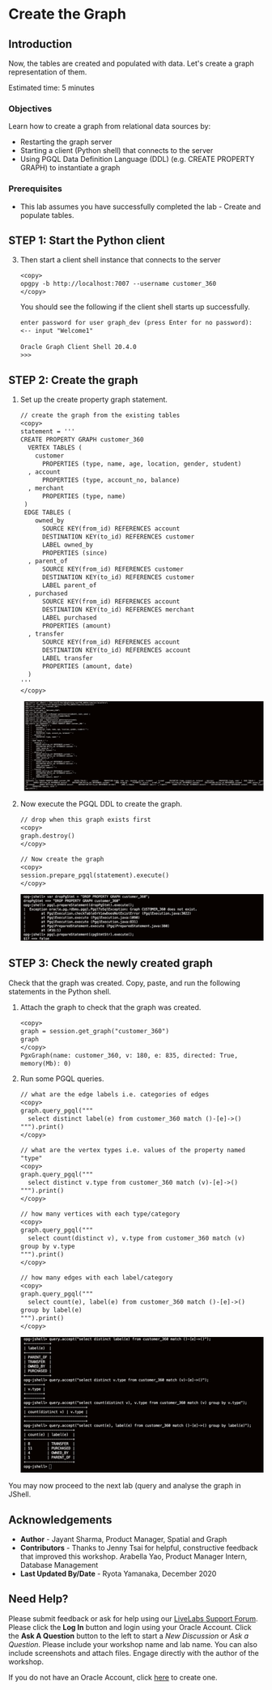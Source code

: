 # Create the Graph

## Introduction

Now, the tables are created and populated with data. Let's create a graph representation of them.

Estimated time: 5 minutes

### Objectives

Learn how to create a graph from relational data sources by:
- Restarting the graph server
- Starting a client (Python shell) that connects to the server
- Using PGQL Data Definition Language (DDL) (e.g. CREATE PROPERTY GRAPH) to instantiate a graph

### Prerequisites

- This lab assumes you have successfully completed the lab - Create and populate tables.

## **STEP 1:** Start the Python client

3. Then start a client shell instance that connects to the server

    ```
    <copy>
    opgpy -b http://localhost:7007 --username customer_360
    </copy>
    ```

    You should see the following if the client shell starts up successfully.

    ```
    enter password for user graph_dev (press Enter for no password):    <-- input "Welcome1"
    
    Oracle Graph Client Shell 20.4.0
    >>>
    ```

## **STEP 2:** Create the graph

1. Set up the create property graph statement.

    ```    
    // create the graph from the existing tables
    <copy>
    statement = '''
    CREATE PROPERTY GRAPH customer_360
      VERTEX TABLES (
        customer
          PROPERTIES (type, name, age, location, gender, student)
      , account
          PROPERTIES (type, account_no, balance)
      , merchant
          PROPERTIES (type, name)
     )
     EDGE TABLES (
        owned_by
          SOURCE KEY(from_id) REFERENCES account
          DESTINATION KEY(to_id) REFERENCES customer
          LABEL owned_by
          PROPERTIES (since)
      , parent_of
          SOURCE KEY(from_id) REFERENCES customer
          DESTINATION KEY(to_id) REFERENCES customer
          LABEL parent_of
      , purchased
          SOURCE KEY(from_id) REFERENCES account
          DESTINATION KEY(to_id) REFERENCES merchant
          LABEL purchased
          PROPERTIES (amount)
      , transfer
          SOURCE KEY(from_id) REFERENCES account
          DESTINATION KEY(to_id) REFERENCES account
          LABEL transfer
          PROPERTIES (amount, date)
      )
    '''
    </copy>
    ```

    ![](images/create_graph_1.png)

2. Now execute the PGQL DDL to create the graph.

    ```
    // drop when this graph exists first
    <copy>
    graph.destroy()
    </copy>
    ```

    ```
    // Now create the graph 
    <copy>
    session.prepare_pgql(statement).execute()
    </copy>
    ```

    ![](images/create_graph_2.png)

## **STEP 3:** Check the newly created graph

Check that the graph was created. Copy, paste, and run the following statements in the Python shell.

1. Attach the graph to check that the graph was created.

    ```
    <copy>
    graph = session.get_graph("customer_360")
    graph
    </copy>
    PgxGraph(name: customer_360, v: 180, e: 835, directed: True, memory(Mb): 0)
    ```

2. Run some PGQL queries.

    ```
    // what are the edge labels i.e. categories of edges
    <copy>
    graph.query_pgql("""
      select distinct label(e) from customer_360 match ()-[e]->()
    """).print()
    </copy>
    ```
    
    ```
    // what are the vertex types i.e. values of the property named "type"
    <copy>
    graph.query_pgql("""
      select distinct v.type from customer_360 match (v)-[e]->()
    """).print()
    </copy>
    ```

    ```
    // how many vertices with each type/category
    <copy>
    graph.query_pgql("""
      select count(distinct v), v.type from customer_360 match (v) group by v.type
    """).print()
    </copy>
    ```

    ```
    // how many edges with each label/category
    <copy>
    graph.query_pgql("""
      select count(e), label(e) from customer_360 match ()-[e]->() group by label(e)
    """).print()
    </copy>
    ```

    ![](images/check_graph.png)

You may now proceed to the next lab (query and analyse the graph in JShell.

## Acknowledgements

- **Author** - Jayant Sharma, Product Manager, Spatial and Graph
- **Contributors** - Thanks to Jenny Tsai for helpful, constructive feedback that improved this workshop. Arabella Yao, Product Manager Intern, Database Management
- **Last Updated By/Date** - Ryota Yamanaka, December 2020

## Need Help?
Please submit feedback or ask for help using our [LiveLabs Support Forum](https://community.oracle.com/tech/developers/categories/oracle-graph). Please click the **Log In** button and login using your Oracle Account. Click the **Ask A Question** button to the left to start a *New Discussion* or *Ask a Question*.  Please include your workshop name and lab name.  You can also include screenshots and attach files.  Engage directly with the author of the workshop.

If you do not have an Oracle Account, click [here](https://profile.oracle.com/myprofile/account/create-account.jspx) to create one.
